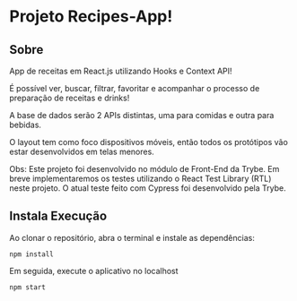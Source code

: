 # Projeto Recipes-App!

## Sobre

App de receitas em React.js utilizando Hooks e Context API!

É possível ver, buscar, filtrar, favoritar e acompanhar o processo de preparação de receitas e drinks!

A base de dados serão 2 APIs distintas, uma para comidas e outra para bebidas.

O layout tem como foco dispositivos móveis, então todos os protótipos vão estar desenvolvidos em telas menores.

Obs: Este projeto foi desenvolvido no módulo de Front-End da Trybe.
Em breve implementaremos os testes utilizando o React Test Library (RTL) neste projeto.
O atual teste feito com Cypress foi desenvolvido pela Trybe.

## Instala Execução

Ao clonar o repositório, abra o terminal e instale as dependências:
```
npm install
```

Em seguida, execute o aplicativo no localhost
```
npm start
```